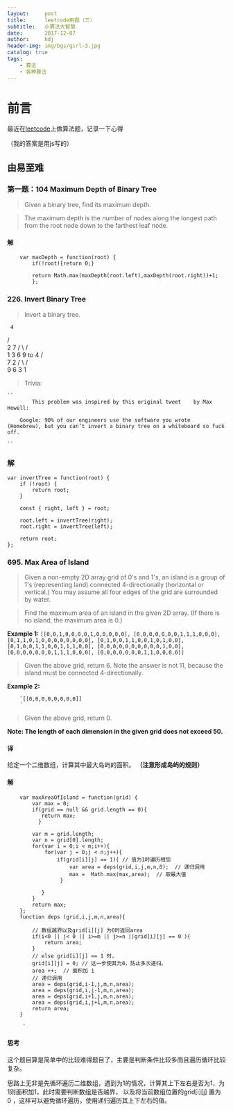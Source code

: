 ```yaml
---
layout:     post
title:      leetcode刷题（三）
subtitle:   小算法大智慧 
date:       2017-12-07
author:     hdj
header-img: img/bgs/girl-3.jpg
catalog: true
tags:
    - 算法
    - 各种算法
---
```




# 前言

 最近在[leetcode](https://leetcode.com/)上做算法题，记录一下心得

  （我的答案是用js写的）
##  由易至难

### 第一题：104 Maximum Depth of Binary Tree

    
>  Given a binary tree, find its maximum depth.
  
>  The maximum depth is the number of nodes along the longest path from the root node down to the farthest leaf node.
  

#### 解
  
        var maxDepth = function(root) {
            if(!root){return 0;}
            
            return Math.max(maxDepth(root.left),maxDepth(root.right))+1;
            };
    
   
  
### 226. Invert Binary Tree

> Invert a binary tree.

     4
   /   \
  2     7
 / \   / \
1   3 6   9
to
     4
   /   \
  7     2
 / \   / \
9   6 3   1


> Trivia:

	``
			This problem was inspired by this original tweet 	by Max Howell:
		
		Google: 90% of our engineers use the software you wrote (Homebrew), but you can’t invert a binary tree on a whiteboard so fuck off.
	
	``

### 解

    var invertTree = function(root) {
        if (!root) {
            return root;
        }
        
        const { right, left } = root;
        
        root.left = invertTree(right);
        root.right = invertTree(left);
        
        return root;
    };
  

### 695. Max Area of Island     
> Given a non-empty 2D array grid of 0's and 1's, an island is a group of 1's (representing land) connected 4-directionally (horizontal or vertical.) You may assume all four edges of the grid are surrounded by water.

> Find the maximum area of an island in the given 2D array. (If there is no island, the maximum area is 0.)

**Example 1:**
    `
    [[0,0,1,0,0,0,0,1,0,0,0,0,0],
     [0,0,0,0,0,0,0,1,1,1,0,0,0],
     [0,1,1,0,1,0,0,0,0,0,0,0,0],
     [0,1,0,0,1,1,0,0,1,0,1,0,0],
     [0,1,0,0,1,1,0,0,1,1,1,0,0],
     [0,0,0,0,0,0,0,0,0,0,1,0,0],
     [0,0,0,0,0,0,0,1,1,1,0,0,0],
     [0,0,0,0,0,0,0,1,1,0,0,0,0]]
     `
     
>Given the above grid, return 6. Note the answer is not 11, because the island must be connected 4-directionally.

**Example 2:**

        `[[0,0,0,0,0,0,0,0]]
        `
>Given the above grid, return 0.

**Note: The length of each dimension in the given grid does not exceed 50.**
   
#### 译

 给定一个二维数组，计算其中最大岛屿的面积。
 **（注意形成岛屿的规则）**

#### 解

        var maxAreaOfIsland = function(grid) {
            var max = 0;
            if(grid == null && grid.length == 0){
               return max;
              }
            
            var m = grid.length;
            var n = grid[0].length;
            for(var i = 0;i < m;i++){
                for(var j = 0;j < n;j++){
                    if(grid[i][j] == 1){ // 值为1时遍历相加
                        var area = deps(grid,i,j,m,n,0);  // 递归调用
                        max =  Math.max(max,area);  // 取最大值
                     }
                 
               }
            }
            return max;
        };
        function deps (grid,i,j,m,n,area){
          
            // 数组越界以及grid[i][j] 为0时返回area
            if(i<0 || j< 0 || i>=m || j>=n ||grid[i][j] == 0 ){
                return area;
            }
            // else grid[i][j] == 1 时，
            grid[i][j] = 0; // 这一步使其为0，防止多次递归。
            area ++;  // 面积加 1
            // 递归调用
            area = deps(grid,i-1,j,m,n,area);
            area = deps(grid,i,j-1,m,n,area);
            area = deps(grid,i+1,j,m,n,area);
            area = deps(grid,i,j+1,m,n,area);
            return area;
        }
              
         `   
    
#### 思考
  
   这个题目算是简单中的比较难得题目了，主要是判断条件比较多而且遍历循环比较复杂。
   
   思路上无非是先循环遍历二维数组，遇到为1的情况，计算其上下左右是否为1，为1则面积加1，此时需要判断数组是否越界，
   以及将当前数组位置的grid[i][j] 置为 0 ，这样可以避免循环遍历，使用递归遍历其上下左右的值。
   